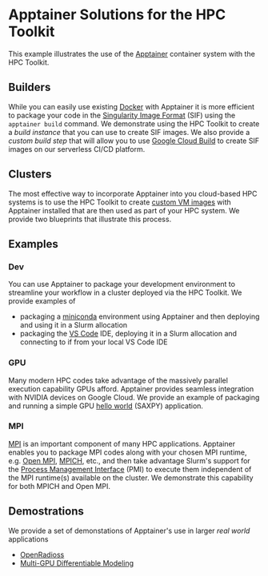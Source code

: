 # Apptainer Solutions for the HPC Toolkit

This example illustrates the use of the [Apptainer](https://apptainer.org/) container system with the HPC Toolkit.

## Builders

While you can easily use existing [Docker](https://hub.docker.com/) with Apptainer it is more efficient to package your code in the [Singularity Image Format](https://apptainer.org/docs/user/latest/definition_files.html) (SIF) using the `apptainer build` command. We demonstrate using the HPC Toolkit to create a _build instance_ that you can use to create SIF images. We also provide a _custom build step_ that will allow you to use [Google Cloud Build](https://cloud.google.com/build?hl=en) to create SIF images on our serverless CI/CD platform.

## Clusters

The most effective way to incorporate Apptainer into you cloud-based HPC systems is to use the HPC Toolkit to create [custom VM images](https://cloud.google.com/compute/docs/images/create-custom) with Apptainer installed that are then used as part of your HPC system. We provide two blueprints that illustrate this process.

## Examples

### Dev

You can use Apptainer to package your development environment to streamline your workflow in a cluster deployed via the HPC Toolkit. We provide examples of 
- packaging a [miniconda](https://docs.conda.io/projects/miniconda/en/latest/) environment using Apptainer and then deploying and using it in a Slurm allocation
- packaging the [VS Code](https://code.visualstudio.com/) IDE, deploying it in a Slurm allocation and connecting to if from your local VS Code IDE

### GPU

Many modern HPC codes take advantage of the massively parallel execution capability GPUs afford. Apptainer provides seamless integration with NVIDIA devices on Google Cloud. We provide an example of packaging and running a simple GPU [hello world](https://developer.nvidia.com/blog/n-ways-to-saxpy-demonstrating-the-breadth-of-gpu-programming-options/) (SAXPY) application.

### MPI

[MPI](https://en.wikipedia.org/wiki/Message_Passing_Interface) is an important component of many HPC applications. Apptainer enables you to package MPI codes along with your chosen MPI runtime, e.g. [Open MPI](https://www.open-mpi.org/), [MPICH](https://www.mpich.org/), etc., and then take advantage Slurm's support for the [Process Management Interface](https://link.springer.com/chapter/10.1007/978-3-642-15646-5_4) (PMI) to execute them independent of the MPI runtime(s) available on the cluster. We demonstrate this capability for both MPICH and Open MPI.

## Demostrations

We provide a set of demonstations of Apptainer's use in larger _real world_ applications
- [OpenRadioss](https://www.openradioss.org/)
- [Multi-GPU Differentiable Modeling](https://github.com/PTsolvers/gpu-workshop-JuliaCon23/tree/main)